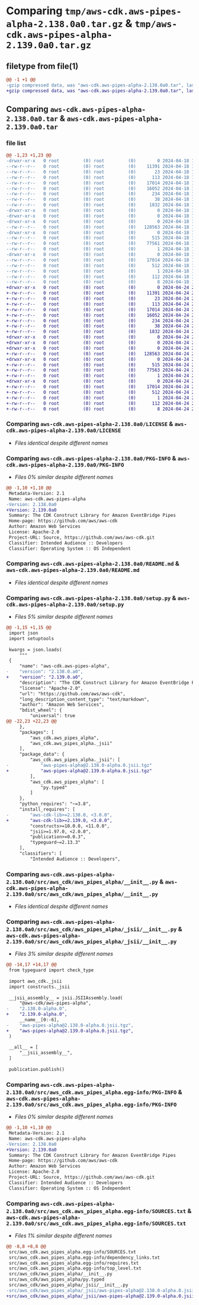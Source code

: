 # Comparing `tmp/aws-cdk.aws-pipes-alpha-2.138.0a0.tar.gz` & `tmp/aws-cdk.aws-pipes-alpha-2.139.0a0.tar.gz`

## filetype from file(1)

```diff
@@ -1 +1 @@
-gzip compressed data, was "aws-cdk.aws-pipes-alpha-2.138.0a0.tar", last modified: Thu Apr 18 17:56:14 2024, max compression
+gzip compressed data, was "aws-cdk.aws-pipes-alpha-2.139.0a0.tar", last modified: Wed Apr 24 21:02:27 2024, max compression
```

## Comparing `aws-cdk.aws-pipes-alpha-2.138.0a0.tar` & `aws-cdk.aws-pipes-alpha-2.139.0a0.tar`

### file list

```diff
@@ -1,23 +1,23 @@
-drwxr-xr-x   0 root         (0) root         (0)        0 2024-04-18 17:56:14.828034 aws-cdk.aws-pipes-alpha-2.138.0a0/
--rw-r--r--   0 root         (0) root         (0)    11391 2024-04-18 17:55:53.000000 aws-cdk.aws-pipes-alpha-2.138.0a0/LICENSE
--rw-r--r--   0 root         (0) root         (0)       23 2024-04-18 17:55:54.000000 aws-cdk.aws-pipes-alpha-2.138.0a0/MANIFEST.in
--rw-r--r--   0 root         (0) root         (0)      113 2024-04-18 17:55:53.000000 aws-cdk.aws-pipes-alpha-2.138.0a0/NOTICE
--rw-r--r--   0 root         (0) root         (0)    17014 2024-04-18 17:56:14.828034 aws-cdk.aws-pipes-alpha-2.138.0a0/PKG-INFO
--rw-r--r--   0 root         (0) root         (0)    16052 2024-04-18 17:55:54.000000 aws-cdk.aws-pipes-alpha-2.138.0a0/README.md
--rw-r--r--   0 root         (0) root         (0)      234 2024-04-18 17:55:54.000000 aws-cdk.aws-pipes-alpha-2.138.0a0/pyproject.toml
--rw-r--r--   0 root         (0) root         (0)       38 2024-04-18 17:56:14.828034 aws-cdk.aws-pipes-alpha-2.138.0a0/setup.cfg
--rw-r--r--   0 root         (0) root         (0)     1832 2024-04-18 17:55:54.000000 aws-cdk.aws-pipes-alpha-2.138.0a0/setup.py
-drwxr-xr-x   0 root         (0) root         (0)        0 2024-04-18 17:56:14.828034 aws-cdk.aws-pipes-alpha-2.138.0a0/src/
-drwxr-xr-x   0 root         (0) root         (0)        0 2024-04-18 17:56:14.828034 aws-cdk.aws-pipes-alpha-2.138.0a0/src/aws_cdk/
-drwxr-xr-x   0 root         (0) root         (0)        0 2024-04-18 17:56:14.828034 aws-cdk.aws-pipes-alpha-2.138.0a0/src/aws_cdk/aws_pipes_alpha/
--rw-r--r--   0 root         (0) root         (0)   128563 2024-04-18 17:55:54.000000 aws-cdk.aws-pipes-alpha-2.138.0a0/src/aws_cdk/aws_pipes_alpha/__init__.py
-drwxr-xr-x   0 root         (0) root         (0)        0 2024-04-18 17:56:14.828034 aws-cdk.aws-pipes-alpha-2.138.0a0/src/aws_cdk/aws_pipes_alpha/_jsii/
--rw-r--r--   0 root         (0) root         (0)      515 2024-04-18 17:55:54.000000 aws-cdk.aws-pipes-alpha-2.138.0a0/src/aws_cdk/aws_pipes_alpha/_jsii/__init__.py
--rw-r--r--   0 root         (0) root         (0)    77561 2024-04-18 17:55:53.000000 aws-cdk.aws-pipes-alpha-2.138.0a0/src/aws_cdk/aws_pipes_alpha/_jsii/aws-pipes-alpha@2.138.0-alpha.0.jsii.tgz
--rw-r--r--   0 root         (0) root         (0)        1 2024-04-18 17:55:54.000000 aws-cdk.aws-pipes-alpha-2.138.0a0/src/aws_cdk/aws_pipes_alpha/py.typed
-drwxr-xr-x   0 root         (0) root         (0)        0 2024-04-18 17:56:14.828034 aws-cdk.aws-pipes-alpha-2.138.0a0/src/aws_cdk.aws_pipes_alpha.egg-info/
--rw-r--r--   0 root         (0) root         (0)    17014 2024-04-18 17:56:14.000000 aws-cdk.aws-pipes-alpha-2.138.0a0/src/aws_cdk.aws_pipes_alpha.egg-info/PKG-INFO
--rw-r--r--   0 root         (0) root         (0)      512 2024-04-18 17:56:14.000000 aws-cdk.aws-pipes-alpha-2.138.0a0/src/aws_cdk.aws_pipes_alpha.egg-info/SOURCES.txt
--rw-r--r--   0 root         (0) root         (0)        1 2024-04-18 17:56:14.000000 aws-cdk.aws-pipes-alpha-2.138.0a0/src/aws_cdk.aws_pipes_alpha.egg-info/dependency_links.txt
--rw-r--r--   0 root         (0) root         (0)      112 2024-04-18 17:56:14.000000 aws-cdk.aws-pipes-alpha-2.138.0a0/src/aws_cdk.aws_pipes_alpha.egg-info/requires.txt
--rw-r--r--   0 root         (0) root         (0)        8 2024-04-18 17:56:14.000000 aws-cdk.aws-pipes-alpha-2.138.0a0/src/aws_cdk.aws_pipes_alpha.egg-info/top_level.txt
+drwxr-xr-x   0 root         (0) root         (0)        0 2024-04-24 21:02:27.606761 aws-cdk.aws-pipes-alpha-2.139.0a0/
+-rw-r--r--   0 root         (0) root         (0)    11391 2024-04-24 21:02:08.000000 aws-cdk.aws-pipes-alpha-2.139.0a0/LICENSE
+-rw-r--r--   0 root         (0) root         (0)       23 2024-04-24 21:02:08.000000 aws-cdk.aws-pipes-alpha-2.139.0a0/MANIFEST.in
+-rw-r--r--   0 root         (0) root         (0)      113 2024-04-24 21:02:08.000000 aws-cdk.aws-pipes-alpha-2.139.0a0/NOTICE
+-rw-r--r--   0 root         (0) root         (0)    17014 2024-04-24 21:02:27.606761 aws-cdk.aws-pipes-alpha-2.139.0a0/PKG-INFO
+-rw-r--r--   0 root         (0) root         (0)    16052 2024-04-24 21:02:08.000000 aws-cdk.aws-pipes-alpha-2.139.0a0/README.md
+-rw-r--r--   0 root         (0) root         (0)      234 2024-04-24 21:02:08.000000 aws-cdk.aws-pipes-alpha-2.139.0a0/pyproject.toml
+-rw-r--r--   0 root         (0) root         (0)       38 2024-04-24 21:02:27.606761 aws-cdk.aws-pipes-alpha-2.139.0a0/setup.cfg
+-rw-r--r--   0 root         (0) root         (0)     1832 2024-04-24 21:02:08.000000 aws-cdk.aws-pipes-alpha-2.139.0a0/setup.py
+drwxr-xr-x   0 root         (0) root         (0)        0 2024-04-24 21:02:27.602761 aws-cdk.aws-pipes-alpha-2.139.0a0/src/
+drwxr-xr-x   0 root         (0) root         (0)        0 2024-04-24 21:02:27.602761 aws-cdk.aws-pipes-alpha-2.139.0a0/src/aws_cdk/
+drwxr-xr-x   0 root         (0) root         (0)        0 2024-04-24 21:02:27.606761 aws-cdk.aws-pipes-alpha-2.139.0a0/src/aws_cdk/aws_pipes_alpha/
+-rw-r--r--   0 root         (0) root         (0)   128563 2024-04-24 21:02:08.000000 aws-cdk.aws-pipes-alpha-2.139.0a0/src/aws_cdk/aws_pipes_alpha/__init__.py
+drwxr-xr-x   0 root         (0) root         (0)        0 2024-04-24 21:02:27.606761 aws-cdk.aws-pipes-alpha-2.139.0a0/src/aws_cdk/aws_pipes_alpha/_jsii/
+-rw-r--r--   0 root         (0) root         (0)      515 2024-04-24 21:02:08.000000 aws-cdk.aws-pipes-alpha-2.139.0a0/src/aws_cdk/aws_pipes_alpha/_jsii/__init__.py
+-rw-r--r--   0 root         (0) root         (0)    77563 2024-04-24 21:02:08.000000 aws-cdk.aws-pipes-alpha-2.139.0a0/src/aws_cdk/aws_pipes_alpha/_jsii/aws-pipes-alpha@2.139.0-alpha.0.jsii.tgz
+-rw-r--r--   0 root         (0) root         (0)        1 2024-04-24 21:02:08.000000 aws-cdk.aws-pipes-alpha-2.139.0a0/src/aws_cdk/aws_pipes_alpha/py.typed
+drwxr-xr-x   0 root         (0) root         (0)        0 2024-04-24 21:02:27.606761 aws-cdk.aws-pipes-alpha-2.139.0a0/src/aws_cdk.aws_pipes_alpha.egg-info/
+-rw-r--r--   0 root         (0) root         (0)    17014 2024-04-24 21:02:27.000000 aws-cdk.aws-pipes-alpha-2.139.0a0/src/aws_cdk.aws_pipes_alpha.egg-info/PKG-INFO
+-rw-r--r--   0 root         (0) root         (0)      512 2024-04-24 21:02:27.000000 aws-cdk.aws-pipes-alpha-2.139.0a0/src/aws_cdk.aws_pipes_alpha.egg-info/SOURCES.txt
+-rw-r--r--   0 root         (0) root         (0)        1 2024-04-24 21:02:27.000000 aws-cdk.aws-pipes-alpha-2.139.0a0/src/aws_cdk.aws_pipes_alpha.egg-info/dependency_links.txt
+-rw-r--r--   0 root         (0) root         (0)      112 2024-04-24 21:02:27.000000 aws-cdk.aws-pipes-alpha-2.139.0a0/src/aws_cdk.aws_pipes_alpha.egg-info/requires.txt
+-rw-r--r--   0 root         (0) root         (0)        8 2024-04-24 21:02:27.000000 aws-cdk.aws-pipes-alpha-2.139.0a0/src/aws_cdk.aws_pipes_alpha.egg-info/top_level.txt
```

### Comparing `aws-cdk.aws-pipes-alpha-2.138.0a0/LICENSE` & `aws-cdk.aws-pipes-alpha-2.139.0a0/LICENSE`

 * *Files identical despite different names*

### Comparing `aws-cdk.aws-pipes-alpha-2.138.0a0/PKG-INFO` & `aws-cdk.aws-pipes-alpha-2.139.0a0/PKG-INFO`

 * *Files 0% similar despite different names*

```diff
@@ -1,10 +1,10 @@
 Metadata-Version: 2.1
 Name: aws-cdk.aws-pipes-alpha
-Version: 2.138.0a0
+Version: 2.139.0a0
 Summary: The CDK Construct Library for Amazon EventBridge Pipes
 Home-page: https://github.com/aws/aws-cdk
 Author: Amazon Web Services
 License: Apache-2.0
 Project-URL: Source, https://github.com/aws/aws-cdk.git
 Classifier: Intended Audience :: Developers
 Classifier: Operating System :: OS Independent
```

### Comparing `aws-cdk.aws-pipes-alpha-2.138.0a0/README.md` & `aws-cdk.aws-pipes-alpha-2.139.0a0/README.md`

 * *Files identical despite different names*

### Comparing `aws-cdk.aws-pipes-alpha-2.138.0a0/setup.py` & `aws-cdk.aws-pipes-alpha-2.139.0a0/setup.py`

 * *Files 5% similar despite different names*

```diff
@@ -1,15 +1,15 @@
 import json
 import setuptools
 
 kwargs = json.loads(
     """
 {
     "name": "aws-cdk.aws-pipes-alpha",
-    "version": "2.138.0.a0",
+    "version": "2.139.0.a0",
     "description": "The CDK Construct Library for Amazon EventBridge Pipes",
     "license": "Apache-2.0",
     "url": "https://github.com/aws/aws-cdk",
     "long_description_content_type": "text/markdown",
     "author": "Amazon Web Services",
     "bdist_wheel": {
         "universal": true
@@ -22,23 +22,23 @@
     },
     "packages": [
         "aws_cdk.aws_pipes_alpha",
         "aws_cdk.aws_pipes_alpha._jsii"
     ],
     "package_data": {
         "aws_cdk.aws_pipes_alpha._jsii": [
-            "aws-pipes-alpha@2.138.0-alpha.0.jsii.tgz"
+            "aws-pipes-alpha@2.139.0-alpha.0.jsii.tgz"
         ],
         "aws_cdk.aws_pipes_alpha": [
             "py.typed"
         ]
     },
     "python_requires": "~=3.8",
     "install_requires": [
-        "aws-cdk-lib>=2.138.0, <3.0.0",
+        "aws-cdk-lib>=2.139.0, <3.0.0",
         "constructs>=10.0.0, <11.0.0",
         "jsii>=1.97.0, <2.0.0",
         "publication>=0.0.3",
         "typeguard~=2.13.3"
     ],
     "classifiers": [
         "Intended Audience :: Developers",
```

### Comparing `aws-cdk.aws-pipes-alpha-2.138.0a0/src/aws_cdk/aws_pipes_alpha/__init__.py` & `aws-cdk.aws-pipes-alpha-2.139.0a0/src/aws_cdk/aws_pipes_alpha/__init__.py`

 * *Files identical despite different names*

### Comparing `aws-cdk.aws-pipes-alpha-2.138.0a0/src/aws_cdk/aws_pipes_alpha/_jsii/__init__.py` & `aws-cdk.aws-pipes-alpha-2.139.0a0/src/aws_cdk/aws_pipes_alpha/_jsii/__init__.py`

 * *Files 3% similar despite different names*

```diff
@@ -14,17 +14,17 @@
 from typeguard import check_type
 
 import aws_cdk._jsii
 import constructs._jsii
 
 __jsii_assembly__ = jsii.JSIIAssembly.load(
     "@aws-cdk/aws-pipes-alpha",
-    "2.138.0-alpha.0",
+    "2.139.0-alpha.0",
     __name__[0:-6],
-    "aws-pipes-alpha@2.138.0-alpha.0.jsii.tgz",
+    "aws-pipes-alpha@2.139.0-alpha.0.jsii.tgz",
 )
 
 __all__ = [
     "__jsii_assembly__",
 ]
 
 publication.publish()
```

### Comparing `aws-cdk.aws-pipes-alpha-2.138.0a0/src/aws_cdk.aws_pipes_alpha.egg-info/PKG-INFO` & `aws-cdk.aws-pipes-alpha-2.139.0a0/src/aws_cdk.aws_pipes_alpha.egg-info/PKG-INFO`

 * *Files 0% similar despite different names*

```diff
@@ -1,10 +1,10 @@
 Metadata-Version: 2.1
 Name: aws-cdk.aws-pipes-alpha
-Version: 2.138.0a0
+Version: 2.139.0a0
 Summary: The CDK Construct Library for Amazon EventBridge Pipes
 Home-page: https://github.com/aws/aws-cdk
 Author: Amazon Web Services
 License: Apache-2.0
 Project-URL: Source, https://github.com/aws/aws-cdk.git
 Classifier: Intended Audience :: Developers
 Classifier: Operating System :: OS Independent
```

### Comparing `aws-cdk.aws-pipes-alpha-2.138.0a0/src/aws_cdk.aws_pipes_alpha.egg-info/SOURCES.txt` & `aws-cdk.aws-pipes-alpha-2.139.0a0/src/aws_cdk.aws_pipes_alpha.egg-info/SOURCES.txt`

 * *Files 1% similar despite different names*

```diff
@@ -8,8 +8,8 @@
 src/aws_cdk.aws_pipes_alpha.egg-info/SOURCES.txt
 src/aws_cdk.aws_pipes_alpha.egg-info/dependency_links.txt
 src/aws_cdk.aws_pipes_alpha.egg-info/requires.txt
 src/aws_cdk.aws_pipes_alpha.egg-info/top_level.txt
 src/aws_cdk/aws_pipes_alpha/__init__.py
 src/aws_cdk/aws_pipes_alpha/py.typed
 src/aws_cdk/aws_pipes_alpha/_jsii/__init__.py
-src/aws_cdk/aws_pipes_alpha/_jsii/aws-pipes-alpha@2.138.0-alpha.0.jsii.tgz
+src/aws_cdk/aws_pipes_alpha/_jsii/aws-pipes-alpha@2.139.0-alpha.0.jsii.tgz
```


